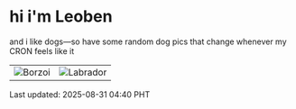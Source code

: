 # hi i'm Leoben

and i like dogs—so have some random dog pics that change whenever my CRON feels like it

|  |  |
|--------|----------|
| ![Borzoi](https://random-dog-vercel.vercel.app/api/random-borzoi?v=1756586437) | ![Labrador](https://random-dog-vercel.vercel.app/api/random-labrador?v=1756586437) |

Last updated: 2025-08-31 04:40 PHT
